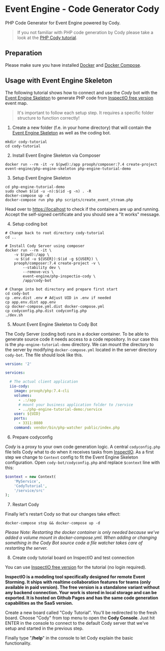 # Event Engine - Code Generator Cody

PHP Code Generator for Event Engine powered by Cody.

> If you not familiar with PHP code generation by Cody please take a look at the [PHP Cody tutorial](https://github.com/event-engine/inspectio/wiki/PHP-Cody-Tutorial).

## Preparation

Please make sure you have installed [Docker](https://docs.docker.com/install/ "Install Docker")
and [Docker Compose](https://docs.docker.com/compose/install/ "Install Docker Compose").

## Usage with Event Engine Skeleton

The following tutorial shows how to connect and use the *Cody* bot with the [Event Engine Skeleton](https://github.com/event-engine/php-engine-skeleton "Event Engine Skeleton on GitHub")
to generate PHP code from [InspectIO free version](https://event-engine.io/free-inspectio/ "Free version of InspectIO") event map.

> It's important to follow each setup step. It requires a specific folder structure to function correctly!

1. Create a new folder (f.e. in your home directory) that will contain the [Event Engine Skeleton](https://github.com/event-engine/php-engine-skeleton "Event Engine Skeleton on GitHub") as well as the coding bot.
```
mkdir cody-tutorial
cd cody-tutorial
```

2. Install Event Engine Skeleton via Composer

```
docker run --rm -it -v $(pwd):/app prooph/composer:7.4 create-project event-engine/php-engine-skeleton php-engine-tutorial-demo
```

3. Setup Event Engine Skeleton
```
cd php-engine-tutorial-demo
sudo chown $(id -u -n):$(id -g -n) . -R
docker-compose up -d
docker-compose run php php scripts/create_event_stream.php
```

Head over to [https://localhost](https://localhost) to check if the containers are up and running. 
Accept the self-signed certificate and you should see a "It works" message.

4. Setup coding bot
```
# Change back to root directory cody-tutorial
cd ..

# Install Cody Server using composer
docker run --rm -it \
    -v $(pwd):/app \
    -u $(id -u ${USER}):$(id -g ${USER}) \
    prooph/composer:7.4 create-project -v \
        --stability dev \
        --remove-vcs \
        event-engine/php-inspectio-cody \
        /app/cody-bot

# Change into bot directory and prepare first start
cd cody-bot
cp .env.dist .env # Adjust UID in .env if needed
cp app.env.dist app.env
cp docker-compose.yml.dist docker-compose.yml
cp codyconfig.php.dist codyconfig.php
./dev.sh
```

5. Mount Event Engine Skeleton to Cody Bot

The Cody Server (coding bot) runs in a docker container. To be able to generate source code it needs access to a 
code repository. In our case this is the `php-engine-tutorial-demo` directory. We can mount the directory to the server 
by modifying `docker-compose.yml` located in the server directory `cody-bot`. The file should look like this.

```yaml
version: '2'

services:

  # The actual client application
  iio-cody:
    image: prooph/php:7.4-cli
    volumes:
      - .:/app
      # mount your business application folder to /service
      - ../php-engine-tutorial-demo:/service
    user: ${UID}
    ports:
      - 3311:8080
    command: vendor/bin/php-watcher public/index.php
```

6. Prepare codyconfig 

*Cody* is a proxy to your own code generation logic. A central `codyconfig.php` file tells Cody what to do when it 
receives tasks from [InspectIO](https://event-engine.io/free-inspectio/ "Free version of InspectIO"). As a first step 
we change to `Context` config to fit the Event Engine Skeleton configuration. Open `cody-bot/codyconfig.php` and replace
`$context` line with this:

```php
$context = new Context(
    'MyService',
    'CodyTutorial',
    '/service/src'
);
```

7. Restart Cody

Finally let's restart Cody so that our changes take effect:

```
docker-compose stop && docker-compose up -d
```

*Please Note: Restarting the docker container is only needed because we've added a volume mount in docker-compose.yml. 
When adding or changing something in the Cody Bot source code a file watcher takes care of restarting the server.*

8. Create cody tutorial board on InspectIO and test connection

You can use [InspectIO free version](https://event-engine.io/free-inspectio/ "Free version of InspectIO") for the tutorial (no login required).

**InspectIO is a modeling tool specifically designed for remote Event Storming. It ships with realtime collaboration 
features for teams (only available in paid version). The free version is a standalone variant without any backend 
connection. Your work is stored in local storage and can be exported. It is hosted on Github Pages and has the same 
code generation capabilities as the SaaS version.**

Create a new board called "Cody Tutorial". You'll be redirected to the fresh board. Choose "Cody" from top menu to 
open the **Cody Console**. Just hit ENTER in the console to connect to the default Cody server that we've setup and started
in the previous step.

Finally type "**/help**" in the console to let Cody explain the basic functionality.
